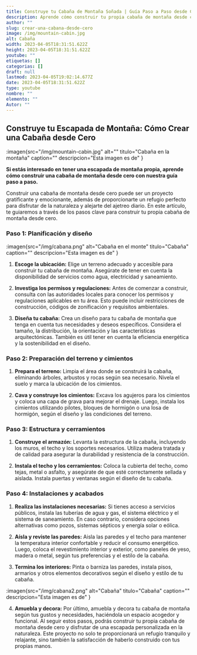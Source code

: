 ```yaml
---
title: Construye tu Cabaña de Montaña Soñada | Guía Paso a Paso desde Cero
description: Aprende cómo construir tu propia cabaña de montaña desde cero con nuestra guía paso a paso. Descubre los consejos y técnicas para diseñar, planificar y construir la escapada de montaña perfecta.
author: ""
slug: crear-una-cabana-desde-cero
image: /img/mountain-cabin.jpg
alt: Cabaña
width: 2023-04-05T18:31:51.622Z
height: 2023-04-05T18:31:51.622Z
youtube: ""
etiquetas: []
categorias: []
draft: null
lastmod: 2023-04-05T19:02:14.677Z
date: 2023-04-05T18:31:51.622Z
type: youtube
nombre: ""
elemento: ""
Autor: ""
---
```



## Construye tu Escapada de Montaña: Cómo Crear una Cabaña desde Cero
:imagen{src="/img/mountain-cabin.jpg" alt="" titulo="Cabaña en la montaña" caption="" descripcion="Esta imagen es de" }

**Si estás interesado en tener una escapada de montaña propia, aprende cómo construir una cabaña de montaña desde cero con nuestra guía paso a paso.**

Construir una cabaña de montaña desde cero puede ser un proyecto gratificante y emocionante, además de proporcionarte un refugio perfecto para disfrutar de la naturaleza y alejarte del ajetreo diario. En este artículo, te guiaremos a través de los pasos clave para construir tu propia cabaña de montaña desde cero.

### Paso 1: Planificación y diseño
:imagen{src="/img/cabana.png" alt="Cabaña en el monte" titulo="Cabaña" caption="" descripcion="Esta imagen es de" }

1. **Escoge la ubicación:** Elige un terreno adecuado y accesible para construir tu cabaña de montaña. Asegúrate de tener en cuenta la disponibilidad de servicios como agua, electricidad y saneamiento.

2. **Investiga los permisos y regulaciones:** Antes de comenzar a construir, consulta con las autoridades locales para conocer los permisos y regulaciones aplicables en tu área. Esto puede incluir restricciones de construcción, códigos de zonificación y requisitos ambientales.
   
3. **Diseña tu cabaña:** Crea un diseño para tu cabaña de montaña que tenga en cuenta tus necesidades y deseos específicos. Considera el tamaño, la distribución, la orientación y las características arquitectónicas. También es útil tener en cuenta la eficiencia energética y la sostenibilidad en el diseño.

### Paso 2: Preparación del terreno y cimientos

1. **Prepara el terreno:** Limpia el área donde se construirá la cabaña, eliminando árboles, arbustos y rocas según sea necesario. Nivela el suelo y marca la ubicación de los cimientos.

2. **Cava y construye los cimientos:** Excava los agujeros para los cimientos y coloca una capa de grava para mejorar el drenaje. Luego, instala los cimientos utilizando pilotes, bloques de hormigón o una losa de hormigón, según el diseño y las condiciones del terreno.

### Paso 3: Estructura y cerramientos

1. **Construye el armazón:** Levanta la estructura de la cabaña, incluyendo los muros, el techo y los soportes necesarios. Utiliza madera tratada y de calidad para asegurar la durabilidad y resistencia de la construcción.

2. **Instala el techo y los cerramientos:** Coloca la cubierta del techo, como tejas, metal o asfalto, y asegúrate de que esté correctamente sellada y aislada. Instala puertas y ventanas según el diseño de tu cabaña.

### Paso 4: Instalaciones y acabados

1. **Realiza las instalaciones necesarias:** Si tienes acceso a servicios públicos, instala las tuberías de agua y gas, el sistema eléctrico y el sistema de saneamiento. En caso contrario, considera opciones alternativas como pozos, sistemas sépticos y energía solar o eólica.

2. **Aísla y reviste las paredes:** Aisla las paredes y el techo para mantener la temperatura interior confortable y reducir el consumo energético. Luego, coloca el revestimiento interior y exterior, como paneles de yeso, madera o metal, según tus preferencias y el estilo de la cabaña.

3. **Termina los interiores:** Pinta o barniza las paredes, instala pisos, armarios y otros elementos decorativos según el diseño y estilo de tu cabaña.

:imagen{src="/img/cabana2.png" alt="Cabaña" titulo="Cabaña" caption="" descripcion="Esta imagen es de" }

4. **Amuebla y decora:** Por último, amuebla y decora tu cabaña de montaña según tus gustos y necesidades, haciéndola un espacio acogedor y funcional.
Al seguir estos pasos, podrás construir tu propia cabaña de montaña desde cero y disfrutar de una escapada personalizada en la naturaleza. Este proyecto no solo te proporcionará un refugio tranquilo y relajante, sino también la satisfacción de haberlo construido con tus propias manos.
